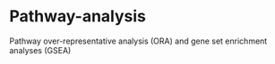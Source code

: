 # Pathway-analysis
Pathway over-representative analysis (ORA) and gene set enrichment analyses (GSEA)
